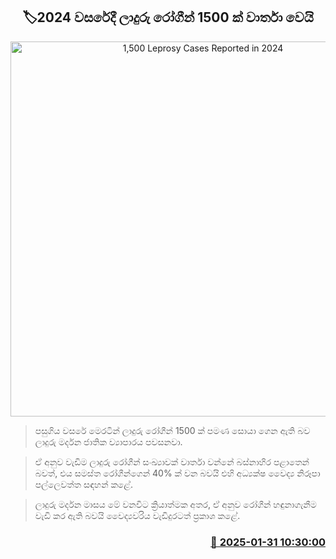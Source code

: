 <p align='center'><b><h2 align='center' title='1,500 Leprosy Cases Reported in 2024'>🏷2024 වසරේදී ලාදුරු රෝගීන් 1500 ක් වාර්තා වෙයි</h2></b></p>
<p align='center'><img src='https://helakuru.sgp1.cdn.digitaloceanspaces.com/esana/images/lib/laduru-nn.jpg' width='600' alt='1,500 Leprosy Cases Reported in 2024'></p>

> පසුගිය වසරේ මෙරටින් ලාදුරු රෝගීන් 1500 ක් පමණ සොයා ගෙන ඇති බව ලාදුරු මර්දන ජාතික ව්‍යාපාරය පවසනවා.

> ඒ අනුව වැඩිම ලාදුරු රෝගීන් සංඛ්‍යාවක් වාර්තා වන්නේ බස්නාහිර පළාතෙන් බවත්, එය සමස්ත රෝගීන්ගෙන් 40% ක් වන බවයි එහි අධ්‍යක්ෂ වෛද්‍ය නිරූපා පල්ලෙවත්ත සඳහන් කළේ.

> ලාදුරු මර්දන මාසය මේ වනවිට ක්‍රියාත්මක අතර, ඒ අනුව රෝගීන් හඳුනාගැනීම වැඩි කර ඇති බවයි වෛද්‍යවරිය වැඩිදුරටත් ප්‍රකාශ කළේ.



<h3 align='right'><a href='https://www.helakuru.lk/esana/p/107053/'>📅 2025-01-31 10:30:00</a></h3>

